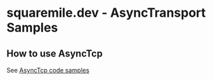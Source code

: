 # squaremile.dev - AsyncTransport Samples

## How to use AsyncTcp

See [AsyncTcp code samples](/asynctcpsamples/src/main/java/dev/squaremile/asynctransportsamples/asynctcpsamples/AppFromReadme.java)